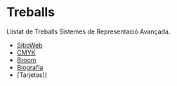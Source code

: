 # Treballs
Llistat de Treballs Sistemes de Representació Avançada.

* [SitioWeb](https://adrianguillenfrances.github.io/SitioWeb/)
* [CMYK](https://adrianguillenfrances.github.io/CMYK/)
* [Broom](https://adrianguillenfrances.github.io/Broom/)
* [Biografía](https://adrianguillenfrances.github.io/4_Biografia/)
* [Tarjetas](
